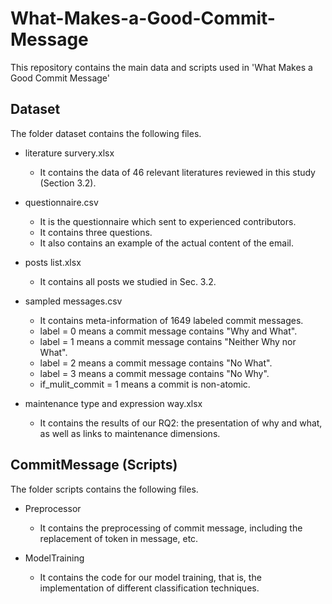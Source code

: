 # What-Makes-a-Good-Commit-Message
This repository contains the main data and scripts used in 'What Makes a Good Commit Message'
## Dataset
The folder dataset contains the following files.
* literature survery.xlsx
    * It contains the data of 46 relevant literatures reviewed in this study (Section 3.2).

* questionnaire.csv
    * It is the questionnaire which sent to experienced contributors.
    * It contains three questions.
    * It also contains an example of the actual content of the email.
  
* posts list.xlsx
    * It contains all posts we studied in Sec. 3.2.

* sampled messages.csv
    * It contains meta-information of 1649 labeled commit messages.
    * label = 0 means a commit message contains "Why and What".
    * label = 1 means a commit message  contains "Neither Why nor What".
    * label = 2 means a commit message  contains "No What".
    * label = 3 means a commit message  contains "No Why".
    * if_mulit_commit = 1 means a commit is non-atomic.
  
* maintenance type and expression way.xlsx
    * It contains the results of our RQ2: the presentation of why and what, as well as links to maintenance dimensions.
  
## CommitMessage (Scripts)
The folder scripts contains the following files.

* Preprocessor
  * It contains the preprocessing of commit message, including the replacement of token in message, etc.

* ModelTraining
  * It contains the code for our model training, that is, the implementation of different classification techniques.


